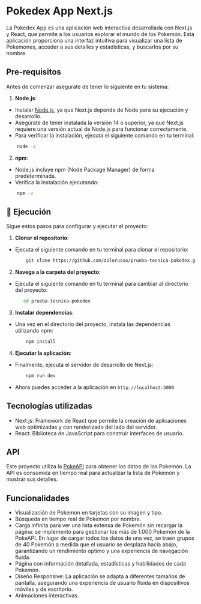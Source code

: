 # Pokedex App Next.js
La Pokedex App es una aplicación web interactiva desarrollada con Next.js y React, que permite a los usuarios explorar el mundo de los Pokemón. Esta aplicación proporciona una interfaz intuitiva para visualizar una lista de Pokemones, acceder a sus detalles y estadísticas, y buscarlos por su nombre.

## Pre-requisitos
Antes de comenzar asegurate de tener lo siguiente en tu sistema:

1. **Node.js**:
- Instalar [Node.js](https://nodejs.org/en), ya que Next.js depende de Node para su ejecución y desarrollo.
- Asegúrate de tener instalada la versión 14 o superior, ya que Next.js requiere una versión actual de Node.js para funcionar correctamente.
- Para verificar la instalación, ejecuta el siguiente comando en tu terminal:
 ```bash
     node -v
 ```
2. **npm**:
- Node.js incluye npm (Node Package Manager) de forma predeterminada.
- Verifica la instalación ejecutando:
 ```bash
     npm -v
 ```
## 🚀 Ejecución
Sigue estos pasos para configurar y ejecutar el proyecto:

1. **Clonar el repositorio**:
- Ejecuta el siguiente comando en tu terminal para clonar el repositorio:
   ```bash
       git clone https://github.com/dolorusso/prueba-tecnica-pokedex.git
   ```
2. **Navega a la carpeta del proyecto**:
- Ejecuta el siguiente comando en tu terminal para cambiar al directorio del proyecto:
  ```bash
     cd prueba-tecnica-pokedex
  ```
3. **Instalar dependencias**:
- Una vez en el directorio del proyecto, instala las dependencias utilizando npm:
    ```bash
        npm install
    ```
4. **Ejecutar la aplicación**:
- Finalmente, ejecuta el servidor de desarrollo de Next.js:
    ```bash
        npm run dev
    ```
- Ahora puedes acceder a la aplicación en  `http://localhost:3000`

## Tecnologías utilizadas
- Next.js: Framework de React que permite la creación de aplicaciones web optimizadas y con renderizado del lado del servidor.
- React: Biblioteca de JavaScript para construir interfaces de usuario.

## API 
Este proyecto utiliza la [PokeAPI](https://pokeapi.co/) para obtener los datos de los Pokemón. La API es consumida en tiempo real para actualizar la lista de Pokemón y mostrar sus detalles.

## Funcionalidades
- Visualización de Pokemon en tarjetas con su imagen y tipo.
- Búsqueda en tiempo real de Pokemon por nombre.
- Carga infinita para ver una lista extensa de Pokemón sin recargar la página: se implementó para gestionar los más de 1.000 Pokemón de la PokeAPI. En lugar de cargar todos los datos de una vez, se traen grupos de 40 Pokemón a medida que el usuario se desplaza hacia abajo, garantizando un rendimiento óptimo y una experiencia de navegación fluida.
- Página con información detallada, estadísticas y habilidades de cada Pokemón.
- Diseño Responsive: La aplicación se adapta a diferentes tamaños de pantalla, asegurando una experiencia de usuario fluida en dispositivos móviles y de escritorio.
- Animaciones interactivas.
